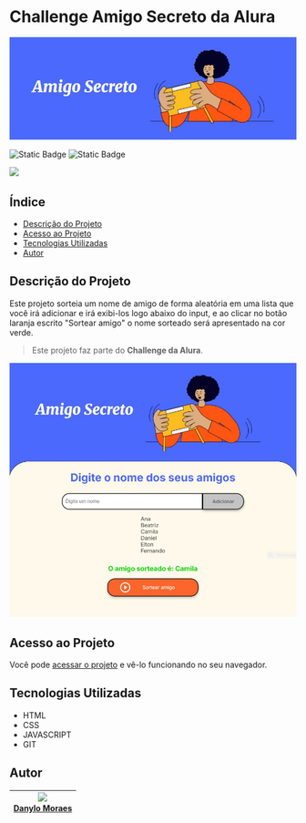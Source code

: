 # Challenge Amigo Secreto da Alura

![Amigo Secreto Capa](./assets/amigo-secreto-header.JPG)

![Static Badge](https://img.shields.io/badge/Status-Completo-green) ![Static Badge](https://img.shields.io/badge/Vers%C3%A3o-1.0-blue)

<img height="400" src="https://cdn1.gnarususercontent.com.br/6/409216/ff043987-239b-4661-bdb1-7f4ca6092c48.png">

## Índice

* [Descrição do Projeto](#descrição-do-projeto)
* [Acesso ao Projeto](#acesso-ao-projeto)
* [Tecnologias Utilizadas](#tecnologias-utilizadas)
* [Autor](#autor)

## Descrição do Projeto

Este projeto sorteia um nome de amigo de forma aleatória em uma lista que você irá adicionar e irá exibi-los logo abaixo do input, e ao clicar no botão laranja escrito "Sortear amigo" o nome sorteado será apresentado na cor verde.

> Este projeto faz parte do **Challenge da Alura**.

![Imagem ilustrativa demonstrando o funcionamento do projeto](/assets/amigo-secreto-funcionamento.JPG)

## Acesso ao Projeto

Você pode [acessar o projeto](https://danylomoraes.github.io/alura-challenge-amigo-secreto/) e vê-lo funcionando no seu navegador.

## Tecnologias Utilizadas

* HTML
* CSS
* JAVASCRIPT
* GIT

## Autor

| [<img loading="lazy" src="https://avatars.githubusercontent.com/u/16506747?v=4" width="115"><br>Danylo Moraes](https://github.com/DanyloMoraes/) |
| :---: |
